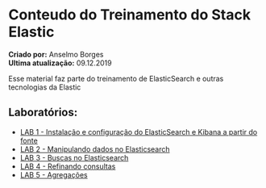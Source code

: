 # Conteudo do Treinamento do Stack Elastic
**Criado por:** Anselmo Borges<br>
**Ultima atualização:** 09.12.2019

Esse material faz parte do treinamento de ElasticSearch e outras tecnologias da Elastic

## Laboratórios:
* [LAB 1 - Instalação e configuração do ElasticSearch e Kibana a partir do fonte](https://github.com/AnselmoBorges/treinamento_elastic/blob/master/labs/lab01.md)
* [LAB 2 - Manipulando dados no Elasticsearch](https://github.com/AnselmoBorges/treinamento_elastic/blob/master/labs/lab02.md)
* [LAB 3 - Buscas no Elasticsearch](https://github.com/AnselmoBorges/treinamento_elastic/blob/master/labs/lab03.md)
* [LAB 4 - Refinando consultas](https://github.com/AnselmoBorges/treinamento_elastic/blob/master/labs/lab04.md)
* [LAB 5 - Agregações](https://github.com/AnselmoBorges/treinamento_elastic/blob/master/labs/lab05.md)
